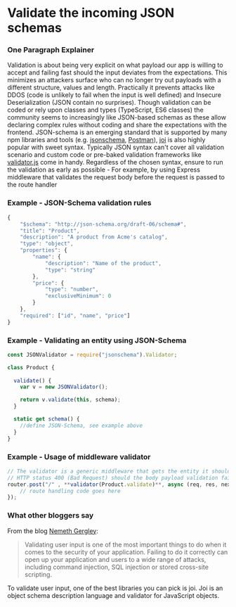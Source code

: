 # Validate the incoming JSON schemas

### One Paragraph Explainer

Validation is about being very explicit on what payload our app is willing to accept and failing fast should the input deviates from the expectations. This minimizes an attackers surface who can no longer try out payloads with a different structure, values and length. Practically it prevents attacks like DDOS (code is unlikely to fail when the input is well defined) and Insecure Deserialization (JSON contain no surprises). Though validation can be coded or rely upon classes and types (TypeScript, ES6 classes) the community seems to increasingly like JSON-based schemas as these allow declaring complex rules without coding and share the expectations with the frontend. JSON-schema is an emerging standard that is supported by many npm libraries and tools (e.g. [jsonschema](https://www.npmjs.com/package/jsonschema), [Postman](http://blog.getpostman.com/2017/07/28/api-testing-tips-from-a-postman-professional/)), [joi](https://www.npmjs.com/package/joi) is also highly popular with sweet syntax. Typically JSON syntax can't cover all validation scenario and custom code or pre-baked validation frameworks like [validator.js](https://github.com/chriso/validator.js/) come in handy. Regardless of the chosen syntax, ensure to run the validation as early as possible - For example, by using Express middleware that validates the request body before the request is passed to the route handler

### Example - JSON-Schema validation rules

``` javascript
{
    "$schema": "http://json-schema.org/draft-06/schema#",
    "title": "Product",
    "description": "A product from Acme's catalog",
    "type": "object",
    "properties": {
        "name": {
            "description": "Name of the product",
            "type": "string"
        },
        "price": {
            "type": "number",
            "exclusiveMinimum": 0
        }
    },
    "required": ["id", "name", "price"]
}
```


### Example - Validating an entity using JSON-Schema

``` javascript
const JSONValidator = require("jsonschema").Validator;

class Product {
  
  validate() {
    var v = new JSONValidator();

    return v.validate(this, schema);
  }

  static get schema() {
    //define JSON-Schema, see example above
  }
}

```

### Example - Usage of middleware validator

``` javascript
// The validator is a generic middleware that gets the entity it should validate and takes care to return
// HTTP status 400 (Bad Request) should the body payload validation fail
router.post("/" , **validator(Product.validate)**, async (req, res, next) => {
    // route handling code goes here
});

```



### What other bloggers say

From the blog [Nemeth Gergley](https://nemethgergely.com/nodejs-security-overview/):
> Validating user input is one of the most important things to do when it comes to the security of your application. Failing to do it correctly can open up your application and users to a wide range of attacks, including command injection, SQL injection or stored cross-site scripting.<br/>

To validate user input, one of the best libraries you can pick is joi. Joi is an object schema description language and validator for JavaScript objects.
